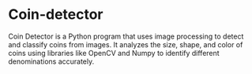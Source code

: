 # Coin-detector
Coin Detector is a Python program that uses image processing to detect and classify coins from images. It analyzes the size, shape, and color of coins using libraries like OpenCV and Numpy to identify different denominations accurately.
